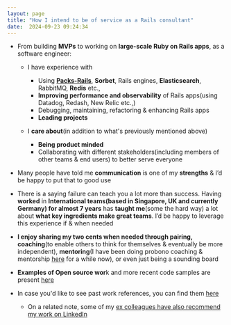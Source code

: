 ```yaml
---
layout: page
title: "How I intend to be of service as a Rails consultant"
date:  2024-09-23 09:24:34
---
```


- From building **MVPs** to working on **large-scale Ruby on Rails apps**, as a software engineer:
  - I have experience with
    -   Using **[Packs-Rails](https://github.com/rubyatscale/packs-rails)**, **Sorbet**, Rails engines, **Elasticsearch**, RabbitMQ, **Redis** etc.,
    -   **Improving performance and observability** of Rails apps(using Datadog, Redash, New Relic etc.,)
    -   Debugging, maintaining, refactoring & enhancing Rails apps
    -   **Leading projects**

  - I **care about**(in addition to what's previously mentioned above)
    - **Being product minded**
    - Collaborating with different stakeholders(including members of other teams & end users) to better serve everyone

- Many people have told me **communication** is one of my **strengths** & I’d be happy to put that to good use

- There is a saying failure can teach you a lot more than success. Having **worked** in **International teams(based in Singapore, UK and currently Germany) for almost 7 years** has **taught me**(some the hard way) a lot about **what key ingredients make great teams**. I’d be happy to leverage this experience if & when needed

- **I enjoy sharing my two cents when needed through pairing, coaching**(to enable others to think for themselves & eventually be more independent), **mentoring**(I have been doing probono coaching & mentorship [here](https://bit.ly/probono_coaching_mentoring_connect_with_mohnish) for a while now), or even just being a sounding board

- **Examples of Open source wor**k and more recent code samples are present [here](https://gist.github.com/boddhisattva/7e394480e8b56870bd43e6c188e9ff1c)

- In case you'd like to see past work references, you can find them [here](https://gist.github.com/boddhisattva/7e394480e8b56870bd43e6c188e9ff1c)
  - On a related note, some of my [ex colleagues have also recommend my work on LinkedIn](https://de.linkedin.com/in/mohnish-jadwani-9a924619)
